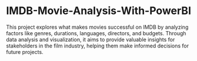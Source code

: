 # IMDB-Movie-Analysis-With-PowerBI
This project explores what makes movies successful on IMDB by analyzing factors like genres, durations, languages, directors, and budgets. Through data analysis and visualization, it aims to provide valuable insights for stakeholders in the film industry, helping them make informed decisions for future projects.
